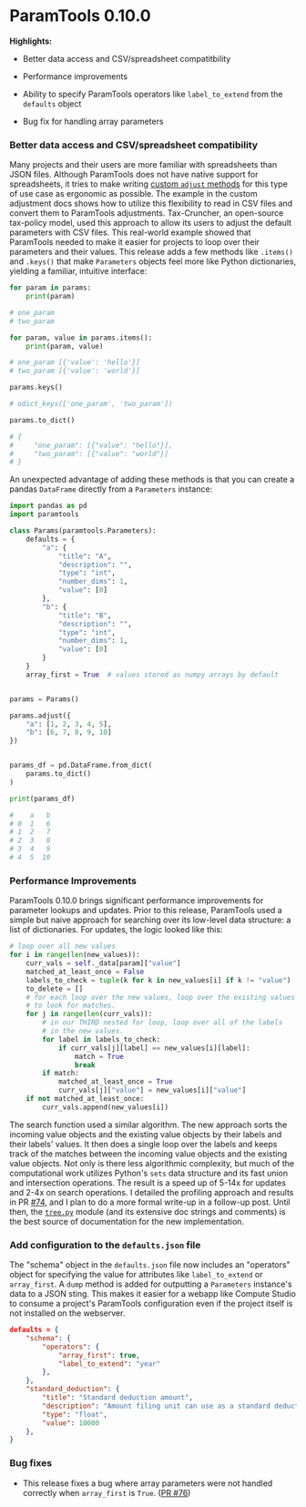 # ParamTools 0.10.0



**Highlights:**

- Better data access and CSV/spreadsheet compatitbility

- Performance improvements
- Ability to specify ParamTools operators like `label_to_extend` from the `defaults` object
- Bug fix for handling array parameters

### Better data access and CSV/spreadsheet compatibility

Many projects and their users are more familiar with spreadsheets than JSON files. Although ParamTools does not have native support for spreadsheets, it tries to make writing [custom `adjust` methods](https://paramtools.org/api/custom-adjust/) for this type of use case as ergonomic as possible. The example in the custom adjustment docs shows how to utilize this flexibility to read in CSV files and convert them to ParamTools adjustments. Tax-Cruncher, an open-source tax-policy model, used this approach to allow its users to adjust the default parameters with CSV files. This real-world example showed that ParamTools needed to make it easier for projects to loop over their parameters and their values. This release adds a few methods like `.items()` and `.keys()` that make `Parameters` objects feel more like Python dictionaries, yielding a familiar, intuitive interface:

```python
for param in params:
    print(param)

# one_param
# two_param

for param, value in params.items():
    print(param, value)

# one_param [{'value': 'hello'}]
# two_param [{'value': 'world'}]

params.keys()

# odict_keys(['one_param', 'two_param'])

params.to_dict()

# {
#     "one_param": [{"value": "hello"}],
#     "two_param": [{"value": "world"}]
# }
```

An unexpected advantage of adding these methods is that you can create a pandas `DataFrame` directly from a `Parameters` instance:

```python
import pandas as pd
import paramtools

class Params(paramtools.Parameters):
    defaults = {
        "a": {
            "title": "A",
            "description": "",
            "type": "int",
            "number_dims": 1,
            "value": [0]
        },
        "b": {
            "title": "B",
            "description": "",
            "type": "int",
            "number_dims": 1,
            "value": [0]
        }
    }
    array_first = True  # values stored as numpy arrays by default


params = Params()

params.adjust({
    "a": [1, 2, 3, 4, 5],
    "b": [6, 7, 8, 9, 10]
})


params_df = pd.DataFrame.from_dict(
    params.to_dict()
)

print(params_df)

#    a   b
# 0  1   6
# 1  2   7
# 2  3   8
# 3  4   9
# 4  5  10

```

### Performance Improvements

ParamTools 0.10.0 brings significant performance improvements for parameter lookups and updates. Prior to this release, ParamTools used a simple but naive approach for searching over its low-level data structure: a list of dictionaries. For updates, the logic looked like this:

```python
# loop over all new values
for i in range(len(new_values)):
    curr_vals = self._data[param]["value"]
    matched_at_least_once = False
    labels_to_check = tuple(k for k in new_values[i] if k != "value")
    to_delete = []
    # for each loop over the new values, loop over the existing values
    # to look for matches.
    for j in range(len(curr_vals)):
        # in our THIRD nested for loop, loop over all of the labels
        # in the new values.
        for label in labels_to_check:
            if curr_vals[j][label] == new_values[i][label]:
                match = True
                break
        if match:
            matched_at_least_once = True
            curr_vals[j]["value"] = new_values[i]["value"]
    if not matched_at_least_once:
        curr_vals.append(new_values[i])
```

The search function used a similar algorithm.  The new approach sorts the incoming value objects and the existing value objects by their labels and their labels' values. It then does a single loop over the labels and keeps track of the matches between the incoming value objects and the existing value objects. Not only is there less algorithmic complexity, but much of the computational work utilizes Python's `sets` data structure and its fast union and intersection operations. The result is a speed up of 5-14x for updates and 2-4x on search operations. I detailed the profiling approach and results in PR [#74](https://github.com/PSLmodels/ParamTools/pull/74), and I plan to do a more formal write-up in a follow-up post. Until then, the [`tree.py`](https://github.com/PSLmodels/ParamTools/blob/master/paramtools/tree.py) module (and its extensive doc strings and comments) is the best source of documentation for the new implementation.

### Add configuration to the `defaults.json` file

The "schema" object in the `defaults.json` file now includes an "operators" object for specifying the value for attributes like `label_to_extend` or `array_first`. A `dump` method is added for outputting a `Parameters` instance's data to a JSON sting. This makes it easier for a webapp like Compute Studio to consume a project's ParamTools configuration even if the project itself is not installed on the webserver.

```JSON
defaults = {
    "schema": {
        "operators": {
            "array_first": true,
            "label_to_extend": "year"
        },
    },
    "standard_deduction": {
        "title": "Standard deduction amount",
        "description": "Amount filing unit can use as a standard deduction.",
        "type": "float",
        "value": 10000
    },
}
```



### Bug fixes

- This release fixes a bug where array parameters were not handled correctly when `array_first` is `True`. ([PR #76](https://github.com/PSLmodels/ParamTools/pull/76))

